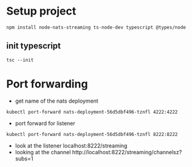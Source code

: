# Setup project

```
npm install node-nats-streaming ts-node-dev typescript @types/node
```

## init typescript

```
tsc --init
```

# Port forwarding

- get name of the nats deployment

```
kubectl port-forward nats-deployment-56d5dbf496-tznfl 4222:4222
```

- port forward for listener

```
kubectl port-forward nats-deployment-56d5dbf496-tznfl 8222:8222
```

- look at the listener localhost:8222/streaming
- looking at the channel http://localhost:8222/streaming/channelsz?subs=1
